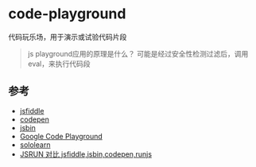 # code-playground
代码玩乐场，用于演示或试验代码片段

>js playground应用的原理是什么？ 可能是经过安全性检测过滤后，调用eval，来执行代码段

## 参考
- [jsfiddle](https://jsfiddle.net/)
- [codepen](https://codepen.io/pen/)
- [jsbin](http://jsbin.com/?html,js,output)
- [Google Code Playground](https://developers.google.com/apis-explorer/?csw=1#p/)
- [sololearn](https://code.sololearn.com/#html)
- [JSRUN 对比 jsfiddle,jsbin,codepen,runjs](http://jsrun.net/note/nkKKp)
